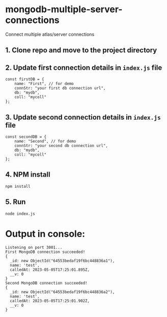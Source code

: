 # mongodb-multiple-server-connections
Connect multiple atlas/server connections

## 1. Clone repo and move to the project directory

## 2. Update first connection details in `index.js` file
```
const firstDB = {
    name: "First", // for demo
    connStr: "your first db connection url",
    db: "mydb",
    coll: "mycoll"
};
```

## 3. Update second connection details in `index.js` file
```
const secondDB = {
    name: "Second", // for demo
    connStr: "your second db connection url",
    db: "mydb",
    coll: "mycoll"
};
```

## 4. NPM install
```
npm install
```

## 5. Run
```
node index.js
```

# Output in console:
```
Listening on port 3001...
First MongoDB connection succeeded!
{
  _id: new ObjectId("64553bedaf19f6bc448836a1"),
  name: 'test',
  calledAt: 2023-05-05T17:25:01.895Z,
  __v: 0
}
Second MongoDB connection succeeded!
{
  _id: new ObjectId("64553bedaf19f6bc448836a2"),
  name: 'test',
  calledAt: 2023-05-05T17:25:01.902Z,
  __v: 0
}
```